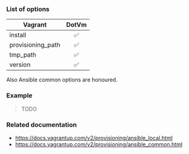 ### List of options

|Vagrant|DotVm|
|-------|:---:|
|install|:white_check_mark:|
|provisioning_path|:white_check_mark:|
|tmp_path|:white_check_mark:|
|version|:white_check_mark:|

Also Ansible common options are honoured.

### Example
> TODO

### Related documentation
* https://docs.vagrantup.com/v2/provisioning/ansible_local.html
* https://docs.vagrantup.com/v2/provisioning/ansible_common.html
